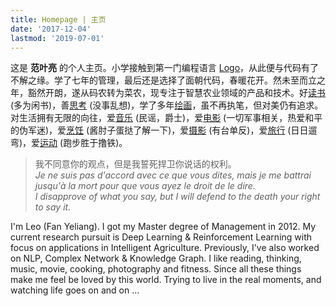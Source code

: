 ```yaml
---
title: Homepage | 主页
date: '2017-12-04'
lastmod: '2019-07-01'
---
```


这是 **范叶亮** 的个人主页。小学接触到第一门编程语言 [Logo](https://zh.wikipedia.org/wiki/Logo_(程序语言))，从此便与代码有了不解之缘。学了七年的管理，最后还是选择了面朝代码，春暖花开。然未至而立之年，豁然开朗，遂从码农转为菜农，现专注于智慧农业领域的产品和技术。好[读书](/cn/books/) (多为闲书)，善[思考](/categories/思考/) (没事乱想)，学了多年[绘画](/categories/绘画/)，虽不再执笔，但对美仍有追求。对生活拥有无限的向往，爱[音乐](/categories/音乐/) (民谣，爵士)，爱[电影](/cn/movies/) (一切军事相关，热爱和平的伪军迷)，爱[烹饪](/categories/烹饪/) (酱肘子蛋挞了解一下)，爱[摄影](/categories/摄影/) (有台单反)，爱[旅行](/categories/旅行/) (日日遛弯)，爱[运动](/categories/运动/) (跑步胜于撸铁)。

> 我不同意你的观点，但是我誓死捍卫你说话的权利。  
> _Je ne suis pas d'accord avec ce que vous dites, mais je me battrai jusqu'à la mort pour que vous ayez le droit de le dire._  
> _I disapprove of what you say, but I will defend to the death your right to say it._

I'm Leo (Fan Yeliang). I got my Master degree of Management in 2012.
My current research pursuit is Deep Learning & Reinforcement Learning with
focus on applications in Intelligent Agriculture.
Previously, I've also worked on NLP, Complex Network & Knowledge Graph.
I like reading, thinking, music, movie, cooking, photography and fitness.
Since all these things make me feel be loved by this world.
Trying to live in the real moments, and watching life goes on and on ...
